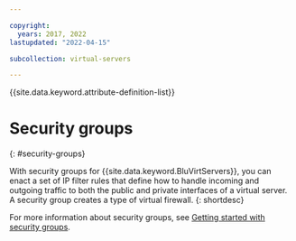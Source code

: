 ```yaml
---

copyright:
  years: 2017, 2022
lastupdated: "2022-04-15"

subcollection: virtual-servers

---
```


{{site.data.keyword.attribute-definition-list}}


# Security groups
{: #security-groups}

With security groups for {{site.data.keyword.BluVirtServers}}, you can enact a set of IP filter rules that define how to handle incoming and
outgoing traffic to both the public and private interfaces of a virtual server. A security group creates a type of virtual firewall.
{: shortdesc}

For more information about security groups, see [Getting started with security groups](/docs/security-groups?topic=security-groups-getting-started).
